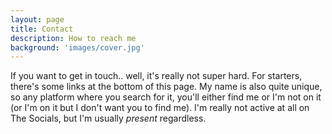 ```yaml
---
layout: page
title: Contact
description: How to reach me
background: 'images/cover.jpg'
---
```


If you want to get in touch.. well, it's really not super hard. For starters, there's some links at the bottom of this page. My name is also quite unique, so any platform where you search for it, you'll either find me or I'm not on it (or I'm on it but I don't want you to find me). I'm really not active at all on The Socials, but I'm usually _present_ regardless.
